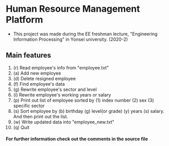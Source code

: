 # Human Resource Management Platform

- This project was made during the EE freshman lecture, "Engineering Information Processing" in Yonsei university. (2020-2)

## Main features

1. (r) Read employee's info from "employee.txt"
2. (a) Add new employee
3. (d) Delete resigned employee
4. (f) Find employee's data
5. (g) Rewrite employee's sector and level
6. (i) Rewrite employee's working years or salary
7. (p) Print out list of employee sorted by (1) index number (2) sex (3) specific sector
8. (s) Sort employee by (b) birthday (g) level(or grade) (y) years (s) salary. And then print out the list.
9. (w) Write updated data into "employee_new.txt"
10. (q) Quit

#### For further information check out the comments in the source file

